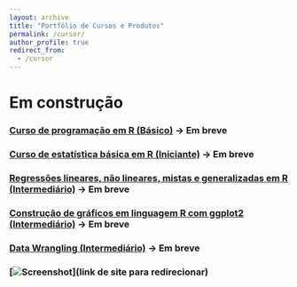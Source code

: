 ```yaml
---
layout: archive
title: "Portfólio de Cursos e Produtos"
permalink: /cursor/
author_profile: true
redirect_from:
  - /cursor
---
```




# Em construção

### [Curso de programação em R (Básico)](https://go.kiwify.com.br/mo5GEX9) -> Em breve
### [Curso de estatística básica em R (Iniciante)](https://go.kiwify.com.br/7u3bnr3) -> Em breve
### [Regressões lineares, não lineares, mistas e generalizadas em R (Intermediário)](https://go.kiwify.com.br/pZEEG4Q) -> Em breve
### [Construção de gráficos em linguagem R com ggplot2 (Intermediário)](https://go.kiwify.com.br/usC1jDm) -> Em breve
### [Data Wrangling (Intermediário)](https://go.kiwify.com.br/oIViGzI) -> Em breve
### [![Screenshot](...)](link de site para redirecionar)


